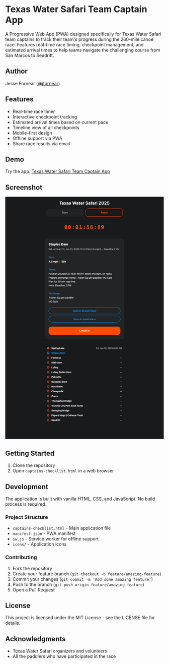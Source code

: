 # Texas Water Safari Team Captain App

A Progressive Web App (PWA) designed specifically for Texas Water Safari team captains to track their team's progress during the 260-mile canoe race. Features real-time race timing, checkpoint management, and estimated arrival times to help teams navigate the challenging course from San Marcos to Seadrift.

## Author

Jesse Fornear ([@jfornear](https://x.com/jfornear))

## Features

- Real-time race timer
- Interactive checkpoint tracking
- Estimated arrival times based on current pace
- Timeline view of all checkpoints
- Mobile-first design
- Offline support via PWA
- Share race results via email

## Demo

Try the app: [Texas Water Safari Team Captain App](https://jfornear.s3.us-west-2.amazonaws.com/tws/captains-checklist.html?1)

## Screenshot

![App Screenshot](app-screenshot.png?2)

## Getting Started

1. Clone the repository
2. Open `captains-checklist.html` in a web browser

## Development

The application is built with vanilla HTML, CSS, and JavaScript. No build process is required.

### Project Structure

- `captains-checklist.html` - Main application file
- `manifest.json` - PWA manifest
- `sw.js` - Service worker for offline support
- `icons/` - Application icons

### Contributing

1. Fork the repository
2. Create your feature branch (`git checkout -b feature/amazing-feature`)
3. Commit your changes (`git commit -m 'Add some amazing feature'`)
4. Push to the branch (`git push origin feature/amazing-feature`)
5. Open a Pull Request

## License

This project is licensed under the MIT License - see the LICENSE file for details.

## Acknowledgments

- Texas Water Safari organizers and volunteers
- All the paddlers who have participated in the race
